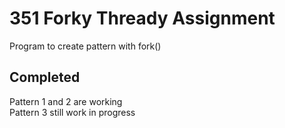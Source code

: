 # 351 Forky Thready Assignment
Program to create pattern with fork()  

## Completed
Pattern 1 and 2 are working  
Pattern 3 still work in progress
